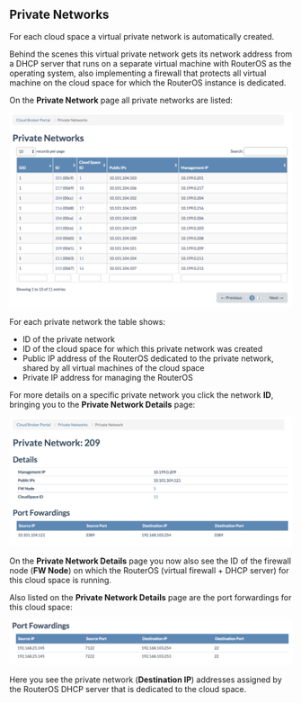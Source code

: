 ## Private Networks

For each cloud space a virtual private network is automatically created.

Behind the scenes this virtual private network gets its network address from a DHCP server that runs on a separate virtual machine with RouterOS as the operating system, also implementing a firewall that protects all virtual machine on the cloud space for which the RouterOS instance is dedicated.

On the **Private Network** page all private networks are listed:

![[]](PrivateNetworks.png)

For each private network the table shows:
- ID of the private network
- ID of the cloud space for which this private network was created
- Public IP address of the RouterOS dedicated to the private network, shared by all virtual machines of the cloud space
- Private IP address for managing the RouterOS

For more details on a specific private network you click the network **ID**, bringing you to the **Private Network Details** page:

![[]](PrivateNetworkDetails.png)

On the **Private Network Details** page you now also see the ID of the firewall node (**FW Node**) on which the RouterOS (virtual firewall + DHCP server) for this cloud space is running.

Also listed on the **Private Network Details** page are the port forwardings for this cloud space:

![[]](PortForwardings.png)

Here you see the private network (**Destination IP**) addresses assigned by the RouterOS DHCP server that is dedicated to the cloud space.
